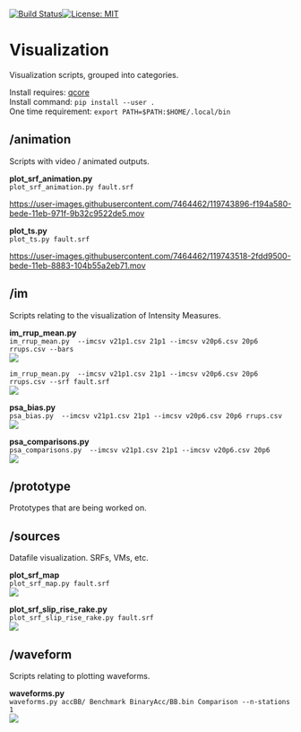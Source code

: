 [![Build Status](http://13.238.107.244:8080/job/visualization/badge/icon?build=last:${params.ghprbActualCommit=master)](http://13.238.107.244:8080/job/visualization)[![License: MIT](https://img.shields.io/badge/License-MIT-yellow.svg)](https://opensource.org/licenses/MIT)

# Visualization

Visualization scripts, grouped into categories.

Install requires: [qcore](https://github.com/ucgmsim/qcore)\
Install command: ```pip install --user .```\
One time requirement: ```export PATH=$PATH:$HOME/.local/bin```


## /animation
Scripts with video / animated outputs.

**plot_srf_animation.py**\
```plot_srf_animation.py fault.srf```

https://user-images.githubusercontent.com/7464462/119743896-f194a580-bede-11eb-971f-9b32c9522de5.mov

**plot_ts.py**\
```plot_ts.py fault.srf```

https://user-images.githubusercontent.com/7464462/119743518-2fdd9500-bede-11eb-8883-104b55a2eb71.mov



## /im
Scripts relating to the visualization of Intensity Measures.

**im_rrup_mean.py**\
```im_rrup_mean.py  --imcsv v21p1.csv 21p1 --imcsv v20p6.csv 20p6 rrups.csv --bars```\
<img src="samples/im_rrup_mean_bars.png">

```im_rrup_mean.py  --imcsv v21p1.csv 21p1 --imcsv v20p6.csv 20p6 rrups.csv --srf fault.srf```\
<img src="samples/im_rrup_mean_srf.png">

**psa_bias.py**\
```psa_bias.py  --imcsv v21p1.csv 21p1 --imcsv v20p6.csv 20p6 rrups.csv```\
<img src="samples/bias.png">

**psa_comparisons.py**\
```psa_comparisons.py  --imcsv v21p1.csv 21p1 --imcsv v20p6.csv 20p6```\
<img src="samples/comparisons.png">

## /prototype
Prototypes that are being worked on.

## /sources
Datafile visualization. SRFs, VMs, etc.

**plot_srf_map**\
```plot_srf_map.py fault.srf```\
<img src="samples/plot_srf_map.jpg">

**plot_srf_slip_rise_rake.py**\
```plot_srf_slip_rise_rake.py fault.srf```\
<img src="samples/plot_srf_slip_rise_rake.jpg">

## /waveform
Scripts relating to plotting waveforms.

**waveforms.py**\
```waveforms.py accBB/ Benchmark BinaryAcc/BB.bin Comparison --n-stations 1```\
<img src="samples/REHS.png">
